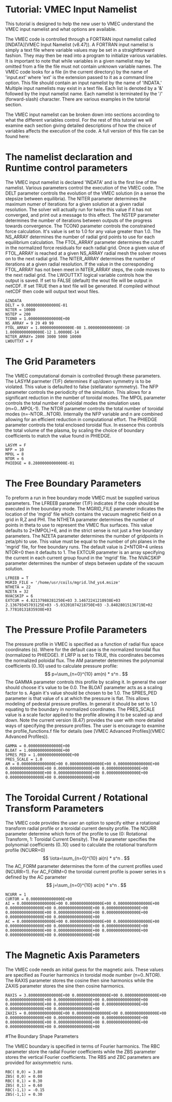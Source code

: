 Tutorial: VMEC Input Namelist
============================================================================================================

This tutorial is designed to help the new user to VMEC understand the
VMEC input namelist and what options are available.

The VMEC code is controlled through a FORTRAN input namelist called
[INDATA](VMEC Input Namelist (v8.47)). A FORTRAN input namelist is simply a text file where variable
values may be set in a straightforward fashion. They may then be read
into a program to initialize various variables. It is important to note
that while variables in a given namelist may be omitted from a file the
file must not contain unknown variable names. The VMEC code looks for a
file (in the current directory) by the name of 'input.ext' where
'ext' is the extension passed to it as a command line option. This
file should contain an input namelist by the name of 'INDATA.'
Multiple input namelists may exist in a text file. Each list is denoted
by a '&' followed by the input namelist name. Each namelist is
terminated by the '/' (forward-slash) character. There are various
examples in the tutorial section.

The VMEC input namelist can be broken down into sections according to
what the different variables control. For the rest of this tutorial we
will examine each section giving detailed descriptions of how the choice
of variables affects the execution of the code. A full version of this
file can be found here:

# The namelist declaration and Runtime control parameters

The VMEC input namelist is declared 'INDATA' and is the first line of the namelist.
Various parameters control the execution of the VMEC code. The DELT
parameter controls the evolution of the VMEC solution (in a sense the
stepsize between equilibria). The NITER parameter determines the maximum
numer of iterations for a given solution at a given radial resolution.
The solver will actually run for twice this value if it has not
converged, and print out a message to this effect. The NSTEP parameter
determines the number of iterations between outputs of the progress
towards convergence. The TCON0 parameter controls the constrained force
calculation. It's value is set to 1.0 for any value greater than 1.0.
The NS_ARRAY determines the number of radial grid points to use for
each equilibrium calculation. The FTOL_ARRAY parameter determines the
cutoff in the normalized force residuals for each radial grid. Once a
given value of FTOL_ARRAY is reached at a given NS_ARRAY radial mesh
the solver moves on to the next radial grid. The NITER_ARRAY determines
the number of iterations at a given radial resolution. If the value in
the corresponding FTOL_ARRAY has not been meet in NITER_ARRAY steps,
the code moves to the next radial grid. The LWOUTTXT logical variable
controls how the output is saved. If set to FALSE (default) the wout
file will be output in netCDF. If set TRUE then a text file will be
generated. If compiled without netCDF then code will output text wout
files.

```Fortran
&INDATA
DELT = 9.00000000000000E-01
NITER = 10000
NSTEP = 200
TCON0 = 1.00000000000000E+00
NS_ARRAY = 9 29 49 99
FTOL_ARRAY = 1.00000000000000E-08 1.00000000000000E-10 1.00000000000000E-12 1.00000E-14
NITER_ARRAY= 2000 3000 5000 10000
LWOUTTXT = F
```

# The Grid Parameters

The VMEC computational domain is controlled through
these parameters. The LASYM parmeter (T/F) determines if up/down
symmetry is to be violated. This value is defaulted to false
(stellarator symmetry). The NFP parameter controls the periodicity of
the simulation. This allows for a significant reduction in the number of
toroidal modes. The MPOL parameter controls the total number of poloidal
modes the simulation uses (m=0\...MPOL-1). The NTOR parameter controls
the total number of toroidal modes (n=-NTOR\...NTOR). Internally the NFP
variable and n are combined allowing for an efficient reduction in
computational effort. The PHIEDGE parameter controls the total enclosed
toroidal flux. In essence this controls the total volume of the plasma,
by scaling the choice of boundary coefficients to match the value found
in PHIEDGE.

```Fortran
LASYM = F
NFP = 10
MPOL = 8
NTOR = 6
PHIEDGE = 8.28000000000000E-01
```

# The Free Boundary Parameters

To preform a run in free boundary mode VMEC
must be supplied various parameters. The LFREEB parameter (T/F)
indicates if the code should be executed in free boundary mode. The
MGRID_FILE parameter indicates the location of the 'mgrid' file which
contains the vacuum magnetic field on a grid in R,Z and PHI. The NTHETA
parameter determines the number of points in theta to use to represent
the VMEC flux surfaces. This value defaults to 2\*(MPOL)+6, and in the
strict sense is not just a free boundary parameters. The NZETA parameter
determines the number of gridpoints in zeta/phi to use. This value must
be equal to the number of phi planes in the 'mgrid' file, for free
boundary runs. The default value is 2\*NTOR+4 unless NTOR=0 then it
defaults to 1. The EXTCUR parameter is an array specifying the current
in each current group found in the 'mgrid' file. The NVACSKIP
parameter determines the number of steps between update of the vacuum
solution.

```Fortran
LFREEB = T
MGRID_FILE = '/home/usr/coils/mgrid.lhd_ys4.msize'
NTHETA = 22
NZETA = 32
NVACSKIP = 6
EXTCUR = 4.82137988281250E+03 3.14672241210938E+03 2.13679345703125E+03 -5.03201074218750E+03 -3.84028015136719E+02 3.77810131835938E+03
```

# The Pressure Profile Parameters
The pressure profile in VMEC is specified as a function of radial flux space coordinates (s). Where for
the default case is the normalized toroidal flux (normalized to
PHIEDGE). If LRFP is set to TRUE, this coordinates becomes the
normalized poloidal flux. The AM parameter determines the polynomial
coefficients (0..10) used to calculate pressure profile: $$ p=\sum_{n=0}^{10} am(n) * s^n . $$
The GAMMA parameter controls this profile by scaling it. In general the user should choose
it's value to be 0.0. The BLOAT parameter acts as a scaling factor to
s. Again it's value should be chosen to be 1.0. The SPRES_PED
parameter is that value of s at which the pressure is flat. This allows
modeling of pedestal pressure profiles. In general it should be set to
1.0 equating to the boundary in normalized coordinates. The PRES_SCALE
value is a scale factor applied to the profile allowing it to be scaled
up and down. Note the current version (8.47) provides the user with more
detailed ways of specifying the pressure profiles. The user is encourage
to examine the profile_functions.f file for details (see
[VMEC Advanced Profiles](VMEC Advanced Profiles)).

```Fortran
GAMMA = 0.00000000000000E+00
BLOAT = 1.00000000000000E+00
SPRES_PED = 1.00000000000000E+00
PRES_SCALE = 1.0
AM = 0.00000000000000E+00 0.00000000000000E+00 0.00000000000000E+00 0.00000000000000E+00 0.00000000000000E+00 0.00000000000000E+00 0.00000000000000E+00 0.00000000000000E+00 0.00000000000000E+00 0.00000000000000E+00 0.00000000000000E+00
```

# The Toroidal Current / Rotational Transform Parameters

The VMEC code provides the user an option to specify either a rotational transform
radial profile or a toroidal current density profile. The NCURR
parameter determine which form of the profile to use (0: Rotational
Transform, 1: Toroidal Current Density). The AI parameter specifies the
polynomial coefficients (0..10) used to calculate the rotational
transform profile (NCURR=0) $$ \iota=\sum_{n=0}^{10} ai(n) * s^n . $$
The AC_FORM parameter determines the form of the
current profiles used (NCURR=1). For AC_FORM=0 the toroidal current
profile is power series in s defined by the AC parameter $$ j=\sum_{n=0}^{10} ac(n) * s^n . $$

```Fortran
NCURR = 1
CURTOR = 0.00000000000000E+00
AI = 0.00000000000000E+00 0.00000000000000E+00 0.00000000000000E+00 0.00000000000000E+00 0.00000000000000E+00 0.00000000000000E+00 0.00000000000000E+00 0.00000000000000E+00 0.00000000000000E+00 0.00000000000000E+00 0.00000000000000E+00
AC = 0.00000000000000E+00 0.00000000000000E+00 0.00000000000000E+00 0.00000000000000E+00 0.00000000000000E+00 0.00000000000000E+00 0.00000000000000E+00 0.00000000000000E+00 0.00000000000000E+00 0.00000000000000E+00 0.00000000000000E+00
```

# The Magnetic Axis Parameters

The VMEC code needs an initial guess for
the magnetic axis. These values are specified as Fourier harmonics in
toroidal mode number (n=0..NTOR). The RAXIS parameter stores the cosine
then sine harmonics while the ZAXIS parameter stores the sine then
cosine harmonics.

```Fortran
RAXIS = 3.80000000000000E+00 0.00000000000000E+00 0.00000000000000E+00 0.00000000000000E+00 0.00000000000000E+00 0.00000000000000E+00 0.00000000000000E+00 0.00000000000000E+00 0.00000000000000E+00 0.00000000000000E+00 0.00000000000000E+00
ZAXIS = 0.00000000000000E+00 0.00000000000000E+00 0.00000000000000E+00 0.00000000000000E+00 0.00000000000000E+00 0.00000000000000E+00 0.00000000000000E+00 0.00000000000000E+00 0.00000000000000E+00 0.00000000000000E+00 0.00000000000000E+00
```

#The Boundary Shape Parameters

The VMEC boundary is specified in terms of
Fourier harmonics. The RBC parameter store the radial Fourier
coefficients while the ZBS parameter stores the vertical Fourier
coefficients. The RBS and ZBC parameters are provided for axisymmetric
runs.

```Fortran
RBC( 0,0) = 3.80
ZBS( 0,0) = 0.00
RBC( 0,1) = 0.30
ZBS( 0,1) = 0.60
RBC(-1,1) = -0.15
ZBS(-1,1) = 0.30
```
